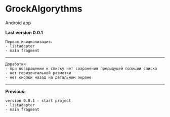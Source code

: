 # GrockAlgorythms
Android app

**Last version 0.0.1**
```
Первая инициализация:
- listadapter
- main fragment
```

___
```
Доработки
- при возвращении к списку нет сохранения предыдущей позиции списка
- нет горизонтальной разметки
- нет кнопки назад на детальном экране
```
___

**Previous:**

```
version 0.0.1 - start project
- listadapter
- main fragment
```
